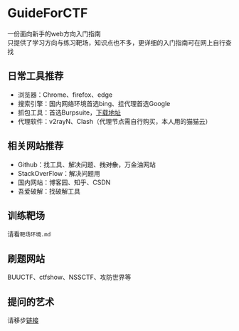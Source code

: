 # GuideForCTF

一份面向新手的web方向入门指南  
只提供了学习方向与练习靶场，知识点也不多，更详细的入门指南可在网上自行查找

## 日常工具推荐

- 浏览器：Chrome、firefox、edge
- 搜索引擎：国内网络环境首选bing、挂代理首选Google
- 抓包工具：首选Burpsuite，[下载地址](https://www.52pojie.cn/thread-1544866-1-1.html)
- 代理软件：v2rayN、Clash（代理节点需自行购买，本人用的猫猫云）

## 相关网站推荐

- Github：找工具、解决问题、~~找对象~~，万金油网站
- StackOverFlow：解决问题用
- 国内网站：博客园、知乎、CSDN
- 吾爱破解：找破解工具

## 训练靶场

请看`靶场环境.md`

## 刷题网站

BUUCTF、ctfshow、NSSCTF、攻防世界等

## 提问的艺术

请移步[链接](https://github.com/betaseeker/How-To-Ask-Questions)
